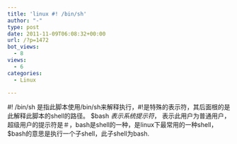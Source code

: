 ```yaml
---
title: 'linux #! /bin/sh'
author: "-"
type: post
date: 2011-11-09T06:08:32+00:00
url: /?p=1472
bot_views:
  - 8
views:
  - 6
categories:
  - Linux

---
```

#! /bin/sh 是指此脚本使用/bin/sh来解释执行，#!是特殊的表示符，其后面根的是此解释此脚本的shell的路径。 $bash $表示系统提示符，$ 表示此用户为普通用户，超级用户的提示符是＃，bash是shell的一种，是linux下最常用的一种shell，$bash的意思是执行一个子shell，此子shell为bash.